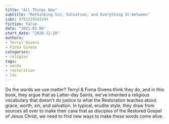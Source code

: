 ```yaml
---
title: "All Things New"
subtitle: "Rethinking Sin, Salvation, and Everything In-between"
isbn: 9781239581294
fiction: false
date: "2021-01-06"
start_date: "2020-12-28"
authors:
- Terryl Givens
- Fiona Givens
categories:
- religion
tags:
- words
- restoration
- lds
---
```

Do the words we use matter? Terryl & Fiona Givens think they do, and in this book, they argue that as Latter-day Saints, we've inherited a religious vocabulary that doesn't do justice to what the Restoration teaches about grace, worth, sin, and salvation. In typical, erudite style, they draw from sources all over to make their case that as disciples of the Restored Gospel of Jesus Christ, we need to find new ways to make these words come alive.
